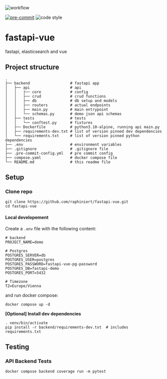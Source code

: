 ![workflow](https://github.com/raphiniert/fastapi-vue/actions/workflows/test.yml/badge.svg)

[![pre-commit](https://img.shields.io/badge/pre--commit-enabled-brightgreen?logo=pre-commit&logoColor=white)](https://github.com/pre-commit/pre-commit)
![code style](https://img.shields.io/badge/code%20style-black-000000.svg)


# fastapi-vue
fastapi, elasticsearch and vue

## Project structure
    .
    ├── backend                  # fastapi app
    │   ├── api                  # api
    │   │   ├── core             # config
    │   │   ├── crud             # crud functions
    │   │   ├── db               # db setup and models
    │   │   ├── routers          # actual endpoints
    │   │   ├── main.py          # main entrypoint
    │   │   └── schemas.py       # demo json api schemas
    │   ├── tests                # tests
    │   │   └── conftest.py      # fixtures
    │   ├── Dockerfile           # python3.10-alpine, running api main.py
    │   ├── requirements-dev.txt # list of version pinned dev dependencies
    │   └── requirements.txt     # list of version pinned python dependencies
    ├── .env                     # environment variables
    ├── .gitignore               # .gitignore file
    ├── .pre-commit-config.yml   # pre commit config
    ├── compose.yaml             # docker compose file
    └── README.md                # this readme file


## Setup

### Clone repo
```shell script
git clone https://github.com/raphiniert/fastapi-vue.git
cd fastapi-vue
```

#### Local developement

Create a `.env` file with the following content:

```text
# backend
PROJECT_NAME=demo

# Postgres
POSTGRES_SERVER=db
POSTGRES_USER=postgres
POSTGRES_PASSWORD=fastapi-vue-pg-password
POSTGRES_DB=fastapi-demo
POSTGRES_PORT=5432

# Timezone
TZ=Europe/Vienna
```

and run docker compose:

```shell script
docker compose up -d
```

**[Optional] Install dev dependencies**

```shell script
. venv/bin/activate
pip install -r backend/requirements-dev.txt  # includes requirements.txt
```

## Testing

### API Backend Tests

```shell script
docker compose backend coverage run -m pytest
```
